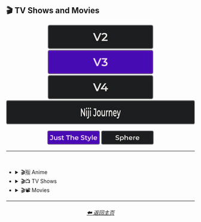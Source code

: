 <h2>🎬 TV Shows and Movies</h2>

<div align="center">

[<img src="/Images/Repo_Parts/Buttons/Version_Buttons/button_version_V2_inactive_third.webp?raw=true" alt="MidJourney V2" height="64" />](/Pages/MJ_V2/Style_Pages/Sphere/TV_and_Movies.md)
[<img src="/Images/Repo_Parts/Buttons/Version_Buttons/button_version_V3_active_third.webp?raw=true" alt="MidJourney V3" height="64" />](/Pages/MJ_V3/Style_Pages/Just_The_Style/TV_and_Movies.md)
[<img src="/Images/Repo_Parts/Buttons/Version_Buttons/button_version_V4_inactive_third.webp?raw=true" alt="MidJourney V4" height="64" />](/Pages/MJ_V4/Style_Pages/Just_The_Style/TV_and_Movies.md)
<br>
[<img src="/Images/Repo_Parts/Buttons/Version_Buttons/button_version_niji_inactive_full.webp?raw=true" alt="Niji Journey" height="64" />](/Pages/Niji_Journey/Style_Pages/TV_and_Movies.md)

[<img src="/Images/Repo_Parts/Buttons/Image_Type_Buttons/button_just_the_style_active.webp?raw=true" alt="Just The Style" width="140.5" />](/Pages/MJ_V3/Style_Pages/Just_The_Style/TV_and_Movies.md)
[<img src="/Images/Repo_Parts/Buttons/Image_Type_Buttons/button_sphere_inactive.webp?raw=true" alt="Sphere" width="140.5" />](/Pages/MJ_V3/Style_Pages/Sphere/TV_and_Movies.md)

</div>

<hr>
<br>


- <details><summary>🎬🈯 Anime</summary><p><div align="center">

	| Akira | Attack on Titan | Bakuman |
	| :-: | :-: | :-: |
	| <img src="/Images/MJ_V3/MidJourney_Styles/TV_and_Movies/Akira.webp?raw=true" width="256" /> | <img src="/Images/MJ_V3/MidJourney_Styles/TV_and_Movies/Attack_on_Titan.webp?raw=true" width="256" /> | <img src="/Images/MJ_V3/MidJourney_Styles/TV_and_Movies/Bakuman.webp?raw=true" width="256" /> |
	
	<br>

	| Code Geass | Cowboy Bebop | Death Note |
	| :-: | :-: | :-: |
	| <img src="/Images/MJ_V3/MidJourney_Styles/TV_and_Movies/Code_Geass.webp?raw=true" width="256" /> | <img src="/Images/MJ_V3/MidJourney_Styles/TV_and_Movies/Cowboy_Bebop.webp?raw=true" width="256" /> | <img src="/Images/MJ_V3/MidJourney_Styles/TV_and_Movies/Death_Note.webp?raw=true" width="256" /> |
	
	<br>

	| Detective Conan | Dr Stone | Dragon Ball Z |
	| :-: | :-: | :-: |
	| <img src="/Images/MJ_V3/MidJourney_Styles/TV_and_Movies/Detective_Conan.webp?raw=true" width="256" /> | <img src="/Images/MJ_V3/MidJourney_Styles/TV_and_Movies/Dr_Stone.webp?raw=true" width="256" /> | <img src="/Images/MJ_V3/MidJourney_Styles/TV_and_Movies/Dragon_Ball_Z.webp?raw=true" width="256" /> |
	
	<br>

	| Fullmetal Alchemist | Gintama | Great Teacher Onizuka |
	| :-: | :-: | :-: |
	| <img src="/Images/MJ_V3/MidJourney_Styles/TV_and_Movies/Fullmetal_Alchemist.webp?raw=true" width="256" /> | <img src="/Images/MJ_V3/MidJourney_Styles/TV_and_Movies/Gintama.webp?raw=true" width="256" /> | <img src="/Images/MJ_V3/MidJourney_Styles/TV_and_Movies/Great_Teacher_Onizuka.webp?raw=true" width="256" /> |
	
	<br>

	| Gurren Lagann | Haikyu | Hajime no Ippo |
	| :-: | :-: | :-: |
	| <img src="/Images/MJ_V3/MidJourney_Styles/TV_and_Movies/Gurren_Lagann.webp?raw=true" width="256" /> | <img src="/Images/MJ_V3/MidJourney_Styles/TV_and_Movies/Haikyu.webp?raw=true" width="256" /> | <img src="/Images/MJ_V3/MidJourney_Styles/TV_and_Movies/Hajime_no_Ippo.webp?raw=true" width="256" /> |
	
	<br>

	| Hunter_x_Hunter | Inuyasha | Jojos Bizzare Adventures |
	| :-: | :-: | :-: |
	| <img src="/Images/MJ_V3/MidJourney_Styles/TV_and_Movies/Hunter_x_Hunter.webp?raw=true" width="256" /> | <img src="/Images/MJ_V3/MidJourney_Styles/TV_and_Movies/Inuyasha.webp?raw=true" width="256" /> | <img src="/Images/MJ_V3/MidJourney_Styles/TV_and_Movies/Jojos_Bizzare_Adventures.webp?raw=true" width="256" /> |
	
	<br>

	| Jujutsu Kaisen | Kimetsu no Yaiba (Demon Slayer) | Koe no Katachi |
	| :-: | :-: | :-: |
	| <img src="/Images/MJ_V3/MidJourney_Styles/TV_and_Movies/Jujutsu_Kaisen.webp?raw=true" width="256" /> | <img src="/Images/MJ_V3/MidJourney_Styles/TV_and_Movies/Kimetsu_no_Yaiba_Demon_Slayer.webp?raw=true" width="256" /> | <img src="/Images/MJ_V3/MidJourney_Styles/TV_and_Movies/Koe_no_Katachi.webp?raw=true" width="256" /> |
	
	<br>

	| Mob Psycho 100 | My Hero Academia | Naruto |
	| :-: | :-: | :-: |
	| <img src="/Images/MJ_V3/MidJourney_Styles/TV_and_Movies/Mob_Psycho_100.webp?raw=true" width="256" /> | <img src="/Images/MJ_V3/MidJourney_Styles/TV_and_Movies/My_Hero_Academia.webp?raw=true" width="256" /> | <img src="/Images/MJ_V3/MidJourney_Styles/TV_and_Movies/Naruto.webp?raw=true" width="256" /> |
	
	<br>

	| Pokemon | Pokémon |
	| :-: | :-: |
	| <img src="/Images/MJ_V3/MidJourney_Styles/TV_and_Movies/Pokemon.webp?raw=true" width="256" /> | <img src="/Images/MJ_V3/MidJourney_Styles/Pokemon (2).webp?raw=true" width="256" /> |

	<br>
	
	| One Piece | Ruroni Kenshin |
	| :-: | :-: |
	| <img src="/Images/MJ_V3/MidJourney_Styles/TV_and_Movies/One_Piece.webp?raw=true" width="256" /> | <img src="/Images/MJ_V3/MidJourney_Styles/TV_and_Movies/Ruroni_Kenshin.webp?raw=true" width="256" /> |
	
	<br>

	| Spirited Away | Steins Gate | Sword Art Online |
	| :-: | :-: | :-: |
	| <img src="/Images/MJ_V3/MidJourney_Styles/TV_and_Movies/Spirited_Away.webp?raw=true" width="256" /> | <img src="/Images/MJ_V3/MidJourney_Styles/TV_and_Movies/Steins_Gate.webp?raw=true" width="256" /> | <img src="/Images/MJ_V3/MidJourney_Styles/TV_and_Movies/Sword_Art_Online.webp?raw=true" width="256" /> |
	
	<br>

	| Vinland Saga |
	| :-: |
	| <img src="/Images/MJ_V3/MidJourney_Styles/TV_and_Movies/Vinland_Saga.webp?raw=true" width="256" /> |

	</div></p></details>



- <details><summary>🎬📺 TV Shows</summary><p><div align="center">

	| TV Show |
	| :-: |
	| <img src="/Images/MJ_V3/MidJourney_Styles/Wave_13/TV_Show.webp?raw=true" width="256" /> |
	
	<br>

	| Teletubbies |
	| :-: |
	| <img src="/Images/MJ_V3/MidJourney_Styles/TV_and_Movies/Teletubbies.webp?raw=true" width="256" /> |

	<br>

	| Rick and Morty | Simpsons | Family Guy |
	| :-: | :-: | :-: |
	| <img src="/Images/MJ_V3/MidJourney_Styles/Wave_11/Rick_and_Morty.webp?raw=true" width="256" /> | <img src="/Images/MJ_V3/MidJourney_Styles/TV_and_Movies/Simpsons.webp?raw=true" width="256" /> | <img src="/Images/MJ_V3/MidJourney_Styles/TV_and_Movies/Family_Guy.webp?raw=true" width="256" /> |

	<br>
	
	| Adventure Time |
	| :-: |
	| <img src="/Images/MJ_V3/MidJourney_Styles/Wave_10/Adventure_Time.webp?raw=true" width="256" /> |

	<br>
	
	| Star Trek |
	| :-: |
	| <img src="/Images/MJ_V3/MidJourney_Styles/Wave_14/Star_Trek.webp?raw=true" width="256" /> |

	</div></p></details>



- <details><summary>🎬📽 Movies</summary><p><div align="center">

	| Movie |
	| :-: |
	| <img src="/Images/MJ_V3/MidJourney_Styles/Wave_13/Movie.webp?raw=true" width="256" /> |

	<br>

	| Fantasia |
	| :-: |
	| <img src="/Images/MJ_V3/MidJourney_Styles/Wave_13/Fantasia.webp?raw=true" width="256" /> |

	<br>

	| Tron | In The Style of Tron |
	| :-: | :-: |
	| <img src="/Images/MJ_V3/MidJourney_Styles/TV_and_Movies/Tron.webp?raw=true" width="256" /> | <img src="/Images/MJ_V3/MidJourney_Styles/TV_and_Movies/In_The_Style_of_Tron.webp?raw=true" width="256" /> |

	<br>
	
	| Saw |
	| :-: |
	| <img src="/Images/MJ_V3/MidJourney_Styles/Wave_10/Saw.webp?raw=true" width="256" /> |

	<br>
	
	| Godzilla |
	| :-: |
	| <img src="/Images/MJ_V3/MidJourney_Styles/Wave_14/Godzilla.webp?raw=true" width="256" /> |

	</div></p></details>

	
<hr><!--------------->
<div align="center">
<h6><a href="/README.md">⬅ 返回主页</a></h6>
</div>